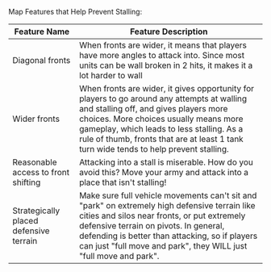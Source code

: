 Map Features that Help Prevent Stalling:

| Feature Name | Feature Description |
| --- | --- |
| Diagonal fronts | When fronts are wider, it means that players have more angles to attack into. Since most units can be wall broken in 2 hits, it makes it a lot harder to wall |
| Wider fronts | When fronts are wider, it gives opportunity for players to go around any attempts at walling and stalling off, and gives players more choices. More choices usually means more gameplay, which leads to less stalling. As a rule of thumb, fronts that are at least 1 tank turn wide tends to help prevent stalling.|
| Reasonable access to front shifting | Attacking into a stall is miserable. How do you avoid this? Move your army and attack into a place that isn't stalling! |
| Strategically placed defensive terrain | Make sure full vehicle movements can't sit and "park" on extremely high defensive terrain like cities and silos near fronts, or put extremely defensive terrain on pivots. In general, defending is better than attacking, so if players can just "full move and park", they WILL just "full move and park". |
